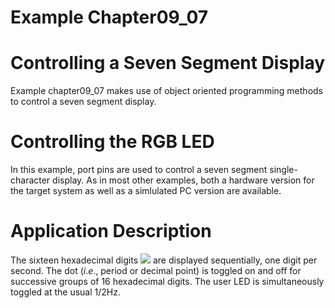# Example Chapter09_07
# Controlling a Seven Segment Display

Example chapter09_07 makes use of object oriented
programming methods to control a seven segment display.

# Controlling the RGB LED

In this example, port pins are used to control a
seven segment single-character display. As in most other examples,
both a hardware version for the target system as well as a simlulated
PC version are available.

# Application Description

The sixteen hexadecimal digits <img src="https://render.githubusercontent.com/render/math?math=0123456789\text{AbCdEF}">
are displayed sequentially, one digit per second.
The dot (_i_._e_., period or decimal point) is toggled
on and off for successive groups of 16 hexadecimal digits.
The user LED is simultaneously toggled at the usual 1/2Hz.
